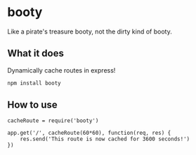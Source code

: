 
# booty

Like a pirate's treasure booty, not the dirty kind of booty.  

## What it does

Dynamically cache routes in express!

```js
npm install booty
```

## How to use

```
cacheRoute = require('booty')
 
app.get('/', cacheRoute(60*60), function(req, res) {
    res.send('This route is now cached for 3600 seconds!')
})
```
